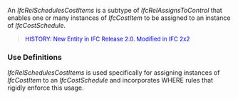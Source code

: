 ﻿An _IfcRelSchedulesCostItems_ is a subtype of _IfcRelAssignsToControl_ that enables one or many instances of _IfcCostItem_ to be assigned to an instance of _IfcCostSchedule_.

> <font color="#0000FF" size="-1">HISTORY: New Entity in IFC
		Release 2.0. Modified in IFC 2x2</font>

### Use Definitions
_IfcRelSchedulesCostItems_ is used specifically for assigning instances of _IfcCostItem_ to an _IfcCostSchedule_ and incorporates WHERE rules that rigidly enforce this usage.